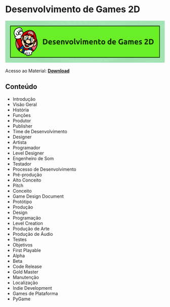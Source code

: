 # Desenvolvimento de Games 2D

![img](/Imagens/GameDev.png)

Acesso ao Material: **[Download](https://github.com/the-akira/CC33Z/raw/master/Cursos/Desenvolvimento%20de%20Games%202D/Games.pdf)**

## Conteúdo

- Introdução
- Visão Geral
- História
- Funções
- Produtor
- Publisher
- Time de Desenvolvimento
- Designer
- Artista
- Programador
- Level Designer
- Engenheiro de Som
- Testador
- Processo de Desenvolvimento
- Pré-produção
- Alto Conceito
- Pitch
- Conceito
- Game Design Document
- Protótipo
- Produção
- Design
- Programação
- Level Creation
- Produção de Arte
- Produção de Áudio
- Testes
- Objetivos
- First Playable
- Alpha
- Beta
- Code Release
- Gold Master
- Manutenção
- Localização
- Indie Development
- Games de Plataforma
- PyGame
